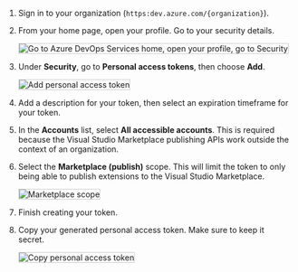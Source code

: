 1. Sign in to your organization 
(```https:dev.azure.com/{organization}```).

0.	From your home page, open your profile. 
Go to your security details.

	<img alt="Go to Azure DevOps Services home, open your profile, go to Security" src="/azure/devops/extend/_shared/procedures/_img/create-pat/my-profile.png" style="border: 1px solid #CCCCCC" />
 
1. Under **Security**, go to **Personal access tokens**, 
then choose **Add**.

   <img alt="Add personal access token" src="/azure/devops/extend/_shared/procedures/_img/create-pat/add-personal-access-token.png" style="border: 1px solid #CCCCCC" />
 
1. Add a description for your token, 
then select an expiration timeframe for your token.

1. In the **Accounts** list, 
select **All accessible accounts**. 
This is required because the Visual Studio Marketplace 
publishing APIs work outside the context of an organization.

1. Select the **Marketplace (publish)** scope. 
This will limit the token to only being able 
to publish extensions to the Visual Studio Marketplace.

   <img alt="Marketplace scope" src="/azure/devops/extend/_shared/procedures/_img/create-pat/marketplace-scope.png" style="border: 1px solid #CCCCCC" />
       
1. Finish creating your token. 
    
1. Copy your generated personal access token. 
Make sure to keep it secret.

   <img alt="Copy personal access token" src="/azure/devops/extend/_shared/procedures/_img/create-pat/copy-pat.png" style="border: 1px solid #CCCCCC" />
   